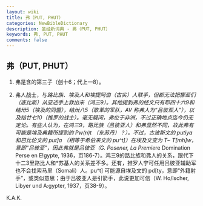 ```yaml
---
layout: wiki
title: 弗（PUT, PHUT）
categories: NewBibleDictionary
description: 圣经新词典 - 弗（PUT, PHUT）
keywords: 弗, PUT, PHUT
comments: false
---
```


## 弗（PUT, PHUT）

1. 弗是含的第三子（创十6；代上一8）。

2. 弗人战士，与*路比族、埃及人和埃提阿伯（古实）人联手，但都无法把挪亚们（底比斯）从亚述手上救出来（鸿三9）。其他提到弗的经文只有耶四十六9和结卅5（埃及的同盟），结卅八5（歌革的军队，AV 称弗人为“吕彼亚人”），以及结廿七10（推罗的战士）。毫无疑问，弗位于非洲，不过正确地点迄今仍无定论。有些人认为，在鸿三9，路比族（吕彼亚人）和弗显然不同，故此弗有可能是埃及典籍所提到的 Pw(n)t （东苏丹）？）。不过，古波斯文的 putiya 和巴比伦文的 put]a （相等于希伯来文的 pu^t]）在埃及文变为 T~ T[mh]w，意即“吕彼亚”，因此弗就是吕彼亚（G. Posener, La Premie*re Domination Perse en E!gypte, 1936，页186-7）。鸿三9的路比族和弗人的关系，跟代下十二3里路比人和*苏基人的关系差不多。还有，推罗人宁可任用吕彼亚辅助军也不会找索马里（Somali）人。pu^t] 可能源自埃及文的 pd[ty，意即“外籍射手”，或类似意思；由于吕彼亚人是引箭手，此说更加可信（W. Ho/lscher, Libyer und A:gypter, 1937，页38-9）。

K.A.K.








